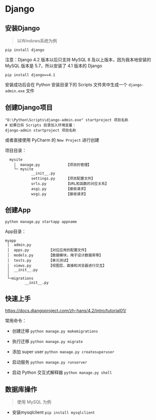 # Django

## 安装Django

> 以Windows系统为例

```shell
pip install django
```

注意：Django 4.2 版本以后只支持 MySQL 8 及以上版本，因为我本地安装的 MySQL 版本是 5.7，所以安装了 4.1 版本的 Django

```shell
pip install django==4.1
```

安装成功后会在 Python 安装目录下的 Scripts 文件夹中生成一个 `django-admin.exe` 文件

## 创建Django项目

```shell
"D:\Python\Scripts\django-admin.exe" startproject 项目名称
# 如果已将 Scripts 目录加入环境变量：
django-admin startproject 项目名称
```

或者直接使用 PyCharm 的 `New Project` 进行创建

项目目录：

```
  mysite
    │  manage.py            【项目的管理】
    └─ mysite
            __init__.py     
            settings.py     【项目配置文件】
            urls.py         【URL和函数的对应关系】
            asgi.py         【接收请求】
            wsgi.py         【接收请求】
```

## 创建App

```shell
python manage.py startapp appname
```

App目录：

```
myapp
 │  admin.py
 │  apps.py         【对应应用的配置文件】
 │  models.py       【数据模块，用于设计数据库等】
 │  tests.py        【单元测试】
 │  views.py        【视图层，直接和浏览器进行交互】
 │  __init__.py
 │
 └─migrations
         __init__.py

```

## 快速上手

https://docs.djangoproject.com/zh-hans/4.2/intro/tutorial01/

常用命令：

- 创建迁移
`python manage.py makemigrations`

- 执行迁移
`python manage.py migrate`

- 添加 super user
`python manage.py createsuperuser`

- 启动服务
`python manage.py runserver`

- 启动 Python 交互式解释器
`python manage.py shell`

## 数据库操作

> 使用 MySQL 为例

- 安装mysqlclient
  `pip install mysqlclient`